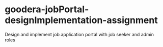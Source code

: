 # goodera-jobPortal-designImplementation-assignment
Design and implement job application portal with job seeker and admin roles
